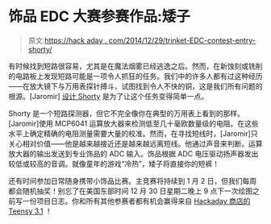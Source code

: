 # 饰品 EDC 大赛参赛作品:矮子

> 原文:[https://hack aday . com/2014/12/29/trinket-EDC-contest-entry-shorty/](https://hackaday.com/2014/12/29/trinket-edc-contest-entry-shorty/)

有时候找到短路很容易，尤其是在魔法烟雾已经逃逸之后。然而，在新蚀刻或铣削的电路板上发现短路可能是一项令人抓狂的任务。我们中的许多人都有过这种经历——在放大镜下与万用表探针搏斗，试图找到令人不快的铜，这是我们所有问题的根源。[Jaromir] [设计 Shorty](http://hackaday.io/project/3635) 是为了让这个任务变得简单一点。

Shorty 是一个短路探测器，但它不完全像你在典型的万用表上看到的那样。[Jaromir]使用 MCP6041 运算放大器来检测低至几十毫欧数量级的电阻。在这些水平上确定精确的电阻测量需要大量的校准。然而，在寻找短线时，[Jaromir]只关心相对价值——他是越来越接近还是越来越远离短线。他通过声音来判断。运算放大器的输出发送到专业饰品的 ADC 输入。饰品根据 ADC 电压驱动扬声器发出较低或较高的音调。就像童年的游戏“冷热”，矮子将直接你的短裤！

还有时间参加日常随身携带小饰品比赛。主竞赛将持续到 1 月 2 日，但我们每周都会随机抽奖！别忘了在美国东部时间 12 月 30 日星期二晚上 9 点下一次绘图之前写一份项目日志。你和所有其他参赛者都有机会赢得来自 [Hackaday 商店的](http://store.hackaday.com/) [Teensy 3.1](http://store.hackaday.com/products/teensy-3-1) ！